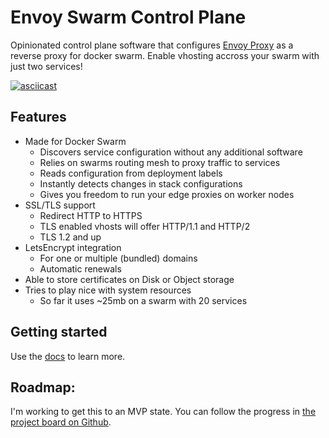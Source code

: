 # Envoy Swarm Control Plane
Opinionated control plane software that configures [Envoy Proxy](https://www.envoyproxy.io/) as a reverse proxy for 
docker swarm. Enable vhosting accross your swarm with just two services!

[![asciicast](https://asciinema.org/a/LEu3l3sLfIVVA6GomAh5cn0Mo.svg)](https://asciinema.org/a/LEu3l3sLfIVVA6GomAh5cn0Mo)

## Features

- Made for Docker Swarm 
  - Discovers service configuration without any additional software
  - Relies on swarms routing mesh to proxy traffic to services
  - Reads configuration from deployment labels
  - Instantly detects changes in stack configurations
  - Gives you freedom to run your edge proxies on worker nodes
- SSL/TLS support
  - Redirect HTTP to HTTPS
  - TLS enabled vhosts will offer HTTP/1.1 and HTTP/2
  - TLS 1.2 and up
- LetsEncrypt integration
  - For one or multiple (bundled) domains
  - Automatic renewals
- Able to store certificates on Disk or Object storage
- Tries to play nice with system resources
  - So far it uses ~25mb on a swarm with 20 services

## Getting started
Use the [docs](docs/introduction.md) to learn more.
  
## Roadmap:
I'm working to get this to an MVP state.
You can follow the progress in [the project board on Github](https://github.com/nstapelbroek/envoy-swarm-control-plane/projects/1). 